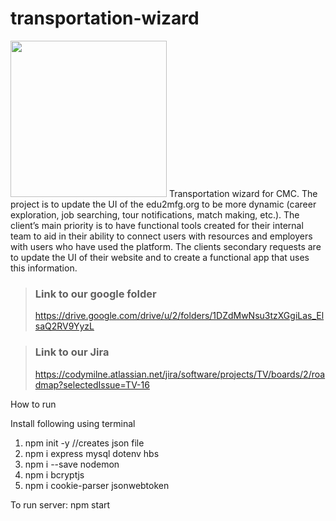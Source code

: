 # transportation-wizard
<img src="https://i.imgur.com/mpdO0eb.png"  width="250" />
Transportation wizard for CMC. The project is to update the UI of the edu2mfg.org to be more dynamic (career exploration, job searching, tour notifications, match making, etc.). The client’s main priority is to have functional tools created for their internal team to aid in their ability to connect users with resources and employers with users who have used the platform. The clients secondary requests are to update the UI of their website and to create a functional app that uses this information. 


>### Link to our google folder
>https://drive.google.com/drive/u/2/folders/1DZdMwNsu3tzXGgiLas_ElsaQ2RV9YyzL

>### Link to our Jira
>https://codymilne.atlassian.net/jira/software/projects/TV/boards/2/roadmap?selectedIssue=TV-16

How to run

Install following using terminal 

1. npm init -y  //creates json file 
2. npm i express mysql dotenv hbs
3. npm i --save nodemon
4. npm i bcryptjs
5. npm i cookie-parser jsonwebtoken

To run server: npm start 
